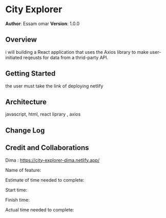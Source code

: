 # City Explorer

**Author**: Essam omar
**Version**: 1.0.0 

## Overview
i will building a React application that uses the Axios library to make user-initiated reqeusts for data from a thrid-party API.

## Getting Started
the user must take the link of deploying netlify 

## Architecture
javascript, html, react liprary , axios

## Change Log 
<!-- Use this area to document the iterative changes made to your application as each feature is successfully implemented. Use time stamps. Here's an example:

01-01-2001 4:59pm - Application now has a fully-functional express server, with a GET route for the location resource. -->

## Credit and Collaborations
Dima : https://city-explorer-dima.netlify.app/ 

<!-- ======================= -->

Name of feature:

Estimate of time needed to complete: 

Start time: 

Finish time: 

Actual time needed to complete: 